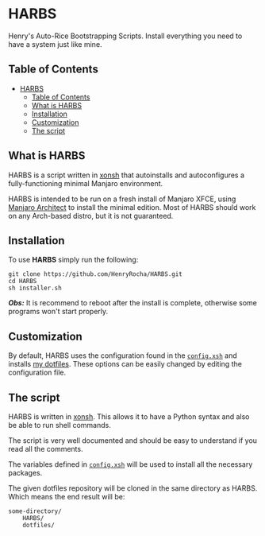 # HARBS
Henry's Auto-Rice Bootstrapping Scripts. Install everything you need to have a system just like mine.

## Table of Contents
- [HARBS](#harbs)
  - [Table of Contents](#table-of-contents)
  - [What is HARBS](#what-is-harbs)
  - [Installation](#installation)
  - [Customization](#customization)
  - [The script](#the-script)

## What is HARBS

HARBS is a script written in [xonsh][1] that autoinstalls and autoconfigures a fully-functioning minimal Manjaro environment.

HARBS is intended to be run on a fresh install of Manjaro XFCE, using [Manjaro Architect][2] to install the minimal edition. Most of HARBS should work on any Arch-based distro, but it is not guaranteed.

## Installation

To use **HARBS** simply run the following:
```
git clone https://github.com/HenryRocha/HARBS.git
cd HARBS
sh installer.sh
```

**_Obs:_** It is recommend to reboot after the install is complete, otherwise some programs won't start properly.

## Customization

By default, HARBS uses the configuration found in the [`config.xsh`][3] and installs [my dotfiles][4]. These options can be easily changed by editing the configuration file.

## The script

HARBS is written in [xonsh][1]. This allows it to have a Python syntax and also be able to run shell commands.

The script is very well documented and should be easy to understand if you read all the comments.

The variables defined in [`config.xsh`][3] will be used to install all the necessary packages. 

The given dotfiles repository will be cloned in the same directory as HARBS. Which means the end result will be:
```
some-directory/
    HARBS/
    dotfiles/
```

[1]: https://xon.sh/
[2]: https://manjaro.org/download/#architect
[3]: config.xsh
[4]: https://github.com/HenryRocha/GuidesAndFiles
[5]: https://aur.archlinux.org/
